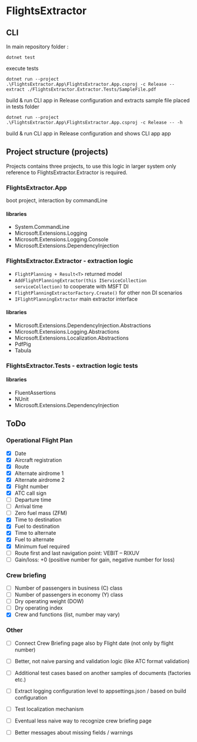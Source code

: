 # FlightsExtractor

## CLI
In main repository folder : 

``dotnet test`` 

execute tests

``dotnet run --project .\FlightsExtractor.App\FlightsExtractor.App.csproj -c Release -- extract ./FlightsExtractor.Extractor.Tests/SampleFile.pdf``

build & run CLI app in Release configuration and extracts sample file placed in tests folder

``dotnet run --project .\FlightsExtractor.App\FlightsExtractor.App.csproj -c Release -- -h``

build & run CLI app in Release configuration and shows CLI app app

## Project structure (projects)

Projects contains three projects, to use this logic in larger system only reference to FlightsExtractor.Extractor is required.

### FlightsExtractor.App
boot project, interaction by commandLine

#### libraries
* System.CommandLine
* Microsoft.Extensions.Logging
* Microsoft.Extensions.Logging.Console
* Microsoft.Extensions.DependencyInjection
### FlightsExtractor.Extractor - extraction logic

- ``FlightPlanning + Result<T>`` returned model 
- ``AddFlightPlanningExtractor(this IServiceCollection serviceCollection)`` to cooperate with MSFT DI
- ``FlightPlanningExtractorFactory.Create()`` for other non DI scenarios
- ``IFlightPlanningExtractor`` main extractor interface

#### libraries
* Microsoft.Extensions.DependencyInjection.Abstractions
* Microsoft.Extensions.Logging.Abstractions
* Microsoft.Extensions.Localization.Abstractions
* PdfPig
* Tabula

### FlightsExtractor.Tests - extraction logic tests

#### libraries
* FluentAssertions
* NUnit
* Microsoft.Extensions.DependencyInjection

## ToDo
### Operational Flight Plan
- [x] Date
- [x] Aircraft registration
- [x] Route
- [x] Alternate airdrome 1
- [x] Alternate airdrome 2
- [x] Flight number
- [x] ATC call sign
- [ ] Departure time
- [ ] Arrival time
- [ ] Zero fuel mass (ZFM)
- [x] Time to destination
- [x] Fuel to destination
- [x] Time to alternate
- [x] Fuel to alternate
- [x] Minimum fuel required
- [ ] Route first and last navigation point: VEBIT – RIXUV
- [ ] Gain/loss: +0 (positive number for gain, negative number for loss)

### Crew briefing
- [ ] Number of passengers in business (C) class
- [ ] Number of passengers in economy (Y) class
- [ ] Dry operating weight (DOW)
- [ ] Dry operating index
- [x] Crew and functions (list, number may vary)

### Other
- [ ] Connect Crew Briefing page also by Flight date (not only by flight number)
- [ ] Better, not naive parsing and validation logic (like ATC format validation)
- [ ] Additional test cases based on another samples of documents (factories etc.)
- [ ] Extract logging configuration level to appsettings.json / based on build configuration
- [ ] Test localization mechanism
- [ ] Eventual less naive way to recognize crew briefing page
- [ ] Better messages about missing fields / warnings



